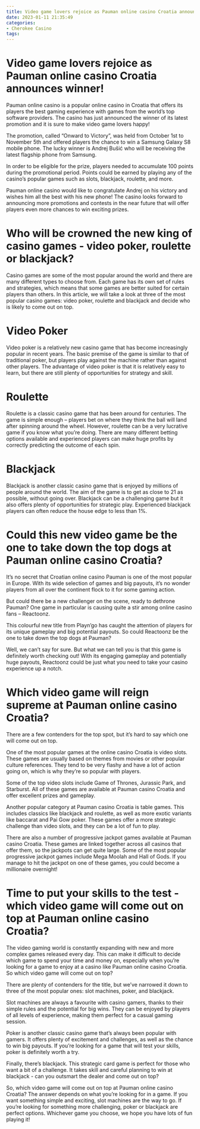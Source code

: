 ```yaml
---
title: Video game lovers rejoice as Pauman online casino Croatia announces winner!
date: 2023-01-11 21:35:49
categories:
- Cherokee Casino
tags:
---
```



#  Video game lovers rejoice as Pauman online casino Croatia announces winner!

Pauman online casino is a popular online casino in Croatia that offers its players the best gaming experience with games from the world’s top software providers. The casino has just announced the winner of its latest promotion and it is sure to make video game lovers happy!

The promotion, called “Onward to Victory”, was held from October 1st to November 5th and offered players the chance to win a Samsung Galaxy S8 mobile phone. The lucky winner is Andrej Bušić who will be receiving the latest flagship phone from Samsung.

In order to be eligible for the prize, players needed to accumulate 100 points during the promotional period. Points could be earned by playing any of the casino’s popular games such as slots, blackjack, roulette, and more.

Pauman online casino would like to congratulate Andrej on his victory and wishes him all the best with his new phone! The casino looks forward to announcing more promotions and contests in the near future that will offer players even more chances to win exciting prizes.

#  Who will be crowned the new king of casino games - video poker, roulette or blackjack?

Casino games are some of the most popular around the world and there are many different types to choose from. Each game has its own set of rules and strategies, which means that some games are better suited for certain players than others. In this article, we will take a look at three of the most popular casino games: video poker, roulette and blackjack and decide who is likely to come out on top.

# Video Poker

Video poker is a relatively new casino game that has become increasingly popular in recent years. The basic premise of the game is similar to that of traditional poker, but players play against the machine rather than against other players. The advantage of video poker is that it is relatively easy to learn, but there are still plenty of opportunities for strategy and skill.

# Roulette

Roulette is a classic casino game that has been around for centuries. The game is simple enough – players bet on where they think the ball will land after spinning around the wheel. However, roulette can be a very lucrative game if you know what you’re doing. There are many different betting options available and experienced players can make huge profits by correctly predicting the outcome of each spin.

# Blackjack

Blackjack is another classic casino game that is enjoyed by millions of people around the world. The aim of the game is to get as close to 21 as possible, without going over. Blackjack can be a challenging game but it also offers plenty of opportunities for strategic play. Experienced blackjack players can often reduce the house edge to less than 1%.

#  Could this new video game be the one to take down the top dogs at Pauman online casino Croatia?

It’s no secret that Croatian online casino Pauman is one of the most popular in Europe. With its wide selection of games and big payouts, it’s no wonder players from all over the continent flock to it for some gaming action.

But could there be a new challenger on the scene, ready to dethrone Pauman? One game in particular is causing quite a stir among online casino fans – Reactoonz.

This colourful new title from Playn’go has caught the attention of players for its unique gameplay and big potential payouts. So could Reactoonz be the one to take down the top dogs at Pauman?

Well, we can’t say for sure. But what we can tell you is that this game is definitely worth checking out! With its engaging gameplay and potentially huge payouts, Reactoonz could be just what you need to take your casino experience up a notch.

#  Which video game will reign supreme at Pauman online casino Croatia?

There are a few contenders for the top spot, but it’s hard to say which one will come out on top.

One of the most popular games at the online casino Croatia is video slots. These games are usually based on themes from movies or other popular culture references. They tend to be very flashy and have a lot of action going on, which is why they’re so popular with players.

Some of the top video slots include Game of Thrones, Jurassic Park, and Starburst. All of these games are available at Pauman casino Croatia and offer excellent prizes and gameplay.

Another popular category at Pauman casino Croatia is table games. This includes classics like blackjack and roulette, as well as more exotic variants like baccarat and Pai Gow poker. These games offer a more strategic challenge than video slots, and they can be a lot of fun to play.

There are also a number of progressive jackpot games available at Pauman casino Croatia. These games are linked together across all casinos that offer them, so the jackpots can get quite large. Some of the most popular progressive jackpot games include Mega Moolah and Hall of Gods. If you manage to hit the jackpot on one of these games, you could become a millionaire overnight!

#  Time to put your skills to the test - which video game will come out on top at Pauman online casino Croatia?

The video gaming world is constantly expanding with new and more complex games released every day. This can make it difficult to decide which game to spend your time and money on, especially when you’re looking for a game to enjoy at a casino like Pauman online casino Croatia. So which video game will come out on top?

There are plenty of contenders for the title, but we’ve narrowed it down to three of the most popular ones: slot machines, poker, and blackjack.

Slot machines are always a favourite with casino gamers, thanks to their simple rules and the potential for big wins. They can be enjoyed by players of all levels of experience, making them perfect for a casual gaming session.

Poker is another classic casino game that’s always been popular with gamers. It offers plenty of excitement and challenges, as well as the chance to win big payouts. If you’re looking for a game that will test your skills, poker is definitely worth a try.

Finally, there’s blackjack. This strategic card game is perfect for those who want a bit of a challenge. It takes skill and careful planning to win at blackjack - can you outsmart the dealer and come out on top?

So, which video game will come out on top at Pauman online casino Croatia? The answer depends on what you’re looking for in a game. If you want something simple and exciting, slot machines are the way to go. If you’re looking for something more challenging, poker or blackjack are perfect options. Whichever game you choose, we hope you have lots of fun playing it!